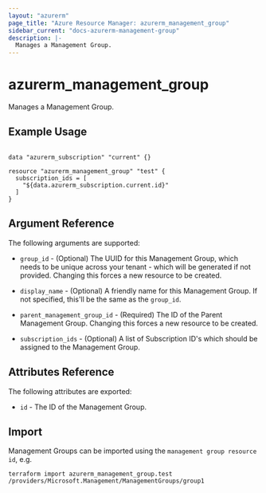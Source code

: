 ```yaml
---
layout: "azurerm"
page_title: "Azure Resource Manager: azurerm_management_group"
sidebar_current: "docs-azurerm-management-group"
description: |-
  Manages a Management Group.
---
```


# azurerm_management_group

Manages a Management Group.

## Example Usage

```hcl

data "azurerm_subscription" "current" {}

resource "azurerm_management_group" "test" {
  subscription_ids = [
    "${data.azurerm_subscription.current.id}"
  ]
}
```

## Argument Reference

The following arguments are supported:

* `group_id` - (Optional) The UUID for this Management Group, which needs to be unique across your tenant - which will be generated if not provided. Changing this forces a new resource to be created.

* `display_name` - (Optional) A friendly name for this Management Group. If not specified, this'll be the same as the `group_id`.

* `parent_management_group_id` - (Required) The ID of the Parent Management Group. Changing this forces a new resource to be created.

* `subscription_ids` - (Optional) A list of Subscription ID's which should be assigned to the Management Group.

## Attributes Reference

The following attributes are exported:

* `id` - The ID of the Management Group.

## Import

Management Groups can be imported using the `management group resource id`, e.g.

```shell
terraform import azurerm_management_group.test /providers/Microsoft.Management/ManagementGroups/group1
```

